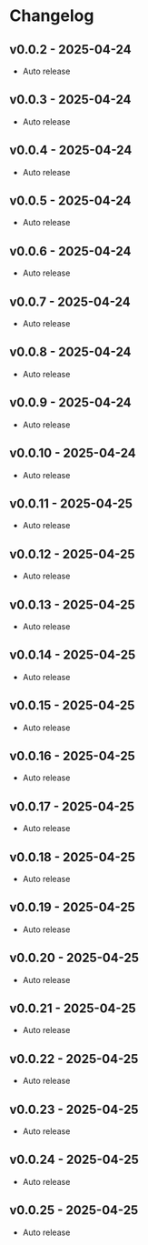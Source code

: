 # Changelog

## v0.0.2 - 2025-04-24

- Auto release

## v0.0.3 - 2025-04-24

- Auto release

## v0.0.4 - 2025-04-24

- Auto release

## v0.0.5 - 2025-04-24

- Auto release

## v0.0.6 - 2025-04-24

- Auto release

## v0.0.7 - 2025-04-24

- Auto release

## v0.0.8 - 2025-04-24

- Auto release

## v0.0.9 - 2025-04-24

- Auto release

## v0.0.10 - 2025-04-24

- Auto release

## v0.0.11 - 2025-04-25

- Auto release

## v0.0.12 - 2025-04-25

- Auto release

## v0.0.13 - 2025-04-25

- Auto release

## v0.0.14 - 2025-04-25

- Auto release

## v0.0.15 - 2025-04-25

- Auto release

## v0.0.16 - 2025-04-25

- Auto release

## v0.0.17 - 2025-04-25

- Auto release

## v0.0.18 - 2025-04-25

- Auto release

## v0.0.19 - 2025-04-25

- Auto release

## v0.0.20 - 2025-04-25

- Auto release

## v0.0.21 - 2025-04-25

- Auto release

## v0.0.22 - 2025-04-25
- Auto release

## v0.0.23 - 2025-04-25
- Auto release

## v0.0.24 - 2025-04-25
- Auto release

## v0.0.25 - 2025-04-25
- Auto release
